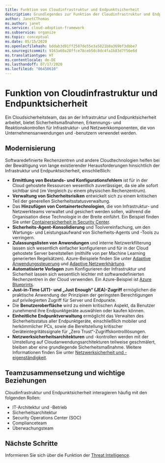 ```yaml
---
title: Funktion von Cloudinfrastruktur und Endpunktsicherheit
description: Grundlegendes zur Funktion der Cloudinfrastruktur und Endpunktsicherheit.
author: JanetCThomas
ms.author: janet
ms.service: cloud-adoption-framework
ms.subservice: organize
ms.topic: conceptual
ms.date: 05/15/2020
ms.openlocfilehash: bddab3d91ff2587de55e3a5821b8a369bf3dbbe7
ms.sourcegitcommit: 9163a60a28ffce78ceb5dc8dc4fa1b83d7f56e6d
ms.translationtype: HT
ms.contentlocale: de-DE
ms.lasthandoff: 07/17/2020
ms.locfileid: "86450610"
---
```

# <a name="function-of-cloud-infrastructure-and-endpoint-security"></a>Funktion von Cloudinfrastruktur und Endpunktsicherheit

Ein Cloudsicherheitsteam, das an der Infrastruktur und Endpunktsicherheit arbeitet, bietet Sicherheitsmaßnahmen, Erkennungs- und Reaktionskontrollen für Infrastruktur- und Netzwerkkomponenten, die von Unternehmensanwendungen und -benutzern verwendet werden.

## <a name="modernization"></a>Modernisierung

Softwaredefinierte Rechenzentren und andere Cloudtechnologien helfen bei der Bewältigung von lange existierender Herausforderungen hinsichtlich der Infrastruktur und Endpunktsicherheit, einschließlich:

- **Ermittlung von Bestands- und Konfigurationsfehlern** ist für in der Cloud gehostete Ressourcen wesentlich zuverlässiger, da sie alle sofort sichtbar sind (im Vergleich zu einem physischen Rechenzentrum).
- **Verwaltung von Sicherheitsrisiken** entwickelt sich zu einem kritischen Teil der generellen Sicherheitsstatusverwaltung.
- Das **Hinzufügen von Containertechnologien**, die von Infrastruktur- und Netzwerkteams verwaltet und gesichert werden sollen, während die Organisation diese Technologie in der Breite einführt. Ein Beispiel finden Sie unter [Containersicherheit in Security Center](https://docs.microsoft.com/azure/security-center/container-security).
- **Sicherheits-Agent-Konsolidierung** und Toolvereinfachung, um den Wartungs- und Leistungsaufwand von Sicherheits-Agents und -Tools zu verringern.
- **Zulassungslisten von Anwendungen** und interne Netzwerkfilterung lassen sich wesentlich einfacher konfigurieren und für in der Cloud gehostete Server bereitstellen (mithilfe von per Machine Learning generierten Regelsätzen). Azure-Beispiele finden Sie unter [Adaptive Anwendungssteuerung](https://docs.microsoft.com/azure/security-center/security-center-adaptive-application) und [Adaptive Netzwerkhärtung](https://docs.microsoft.com/azure/security-center/security-center-adaptive-network-hardening).
- **Automatisierte Vorlagen** zum Konfigurieren der Infrastruktur und Sicherheit lassen sich wesentlich leichter mit softwaredefinierten Rechenzentren in der Cloud verwenden. Ein Azure-Beispiel ist [Azure Blueprints](https://docs.microsoft.com/azure/governance/blueprints/overview).
- **Just-in-Time (JIT)- und „Just Enough“ (JEA)-Zugriff** ermöglichen die praktische Anwendung der Prinzipien der geringsten Berechtigungen auf privilegierten Zugriff für Server und Endpunkte.
- Die **Benutzeroberfläche** wird zu einem kritischen Aspekt, da Benutzer zunehmend ihre Endpunktgeräte auswählen oder kaufen können.
- **Einheitliche Endpunktverwaltung** ermöglicht das Verwalten des Sicherheitsstatus aller Endpunktgeräte, einschließlich mobiler und herkömmlicher PCs, sowie die Bereitstellung kritischer Geräteintegritätssignale für „Zero Trust“-Zugriffskontrolllösungen.
- **Netzwerksicherheitsarchitekturen** und -kontrollen werden mit der Umstellung auf Cloudanwendungsarchitekturen teilweise geschmälert, bleiben aber eine grundlegende Sicherheitsmaßnahme. Weitere Informationen finden Sie unter [Netzwerksicherheit und -eigenständigkeit](https://docs.microsoft.com/azure/architecture/framework/security/network-security-containment).

## <a name="team-composition-and-key-relationships"></a>Teamzusammensetzung und wichtige Beziehungen

Cloudinfrastruktur und Endpunktsicherheit interagieren häufig mit den folgenden Rollen:

- IT-Architektur und -Betrieb
- Sicherheitsarchitektur
- Security Operations Center (SOC)
- Complianceteam
- Überwachungsteam

## <a name="next-steps"></a>Nächste Schritte

Informieren Sie sich über die Funktion der [Threat Intelligence](./cloud-security-threat-intelligence.md).
